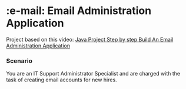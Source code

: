 <h1> :e-mail: Email Administration Application </h1>

<p> Project based on this video: <a href= "https://www.youtube.com/watch?v=U3Ibvu0htNs"> Java Project Step by step Build An Email Administration Application</a> </p>

<h3> Scenario </h3>

<p> You are an IT Support Administrator Specialist and are charged with the task of creating email accounts for new hires.</p>
